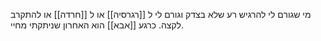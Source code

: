 מי שגורם לי להרגיש רע שלא בצדק וגורם לי ל [[רגרסיה]] או ל [[חרדה]] או להתקרב לקצה.
כרגע [[אבא]] הוא האחרון שניתקתי מחיי.